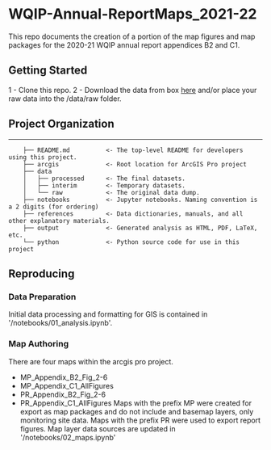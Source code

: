 # WQIP-Annual-ReportMaps_2021-22 

This repo documents the creation of a portion of the map figures and map packages for the 2020-21 WQIP annual report appendices B2 and C1.
## Getting Started
1 - Clone this repo.
2 - Download the data from box [here](https://ocgov.box.com/s/dlwc2giegekci00difk9rqbyimlad2gf) and/or place your raw data into the /data/raw folder.
## Project Organization
------------
```             
    ├── README.md          <- The top-level README for developers using this project.
    ├── arcgis             <- Root location for ArcGIS Pro project
    ├── data
    │   ├── processed      <- The final datasets.
    │   ├── interim        <- Temporary datasets.
    │   └── raw            <- The original data dump.
    ├── notebooks          <- Jupyter notebooks. Naming convention is a 2 digits (for ordering)
    ├── references         <- Data dictionaries, manuals, and all other explanatory materials.
    ├── output             <- Generated analysis as HTML, PDF, LaTeX, etc.
    └── python             <- Python source code for use in this project
```
## Reproducing
### Data Preparation
Initial data processing and formatting for GIS is contained in '/notebooks/01_analysis.ipynb'.
### Map Authoring
There are four maps within the arcgis pro project.
- MP_Appendix_B2_Fig_2-6
- MP_Appendix_C1_AllFigures
- PR_Appendix_B2_Fig_2-6
- PR_Appendix_C1_AllFigures
Maps with the prefix MP were created for export as map packages and do not include and basemap layers, only monitoring site data. Maps with the prefix PR were used to export report figures.
Map layer data sources are updated in '/notebooks/02_maps.ipynb'
